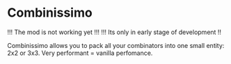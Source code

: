 # Combinissimo
!!! The mod is not working yet !!!
!!! Its only in early stage of development !!

Combinissimo allows you to pack all your combinators into one small entity: 2x2 or 3x3. Very performant = vanilla perfomance. 

